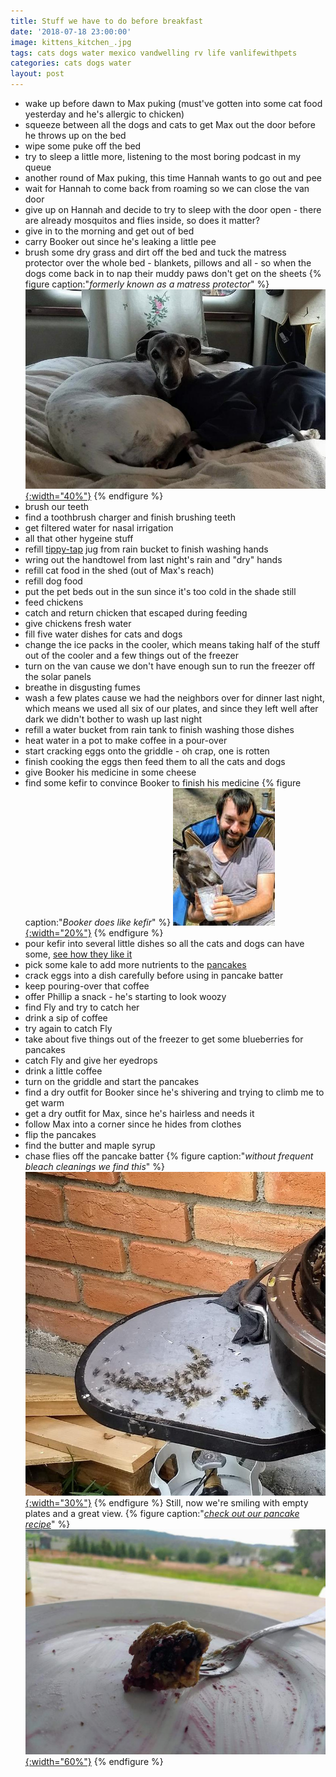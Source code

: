 ```yaml
---
title: Stuff we have to do before breakfast
date: '2018-07-18 23:00:00'
image: kittens_kitchen_.jpg
tags: cats dogs water mexico vandwelling rv life vanlifewithpets
categories: cats dogs water
layout: post
---
```


* wake up before dawn to Max puking (must've gotten into some cat food yesterday and he's allergic to chicken)
* squeeze between all the dogs and cats to get Max out the door before he throws up on the bed
* wipe some puke off the bed
* try to sleep a little more, listening to the most boring podcast in my queue
* another round of Max puking, this time Hannah wants to go out and pee
* wait for Hannah to come back from roaming so we can close the van door
* give up on Hannah and decide to try to sleep with the door open - there are already mosquitos and flies inside, so does it matter?
* give in to the morning and get out of bed
* carry Booker out since he's leaking a little pee
* brush some dry grass and dirt off the bed and tuck the matress protector over the whole bed - blankets, pillows and all - so when the dogs come back in to nap their muddy paws don't get on the sheets
{% figure caption:"*formerly known as a matress protector*" %}
[![](/images/bed_cover_.jpg){:width="40%"}](/images/bed_cover.jpg)
{% endfigure %}
* brush our teeth
* find a toothbrush charger and finish brushing teeth
* get filtered water for nasal irrigation
* all that other hygeine stuff
* refill [tippy-tap](https://reverdecer.annalisagross.com/2018/07/01/sink-success/) jug from rain bucket to finish washing hands
* wring out the handtowel from last night's rain and "dry" hands
* refill cat food in the shed (out of Max's reach)
* refill dog food
* put the pet beds out in the sun since it's too cold in the shade still
* feed chickens
* catch and return chicken that escaped during feeding
* give chickens fresh water
* fill five water dishes for cats and dogs
* change the ice packs in the cooler, which means taking half of the stuff out of the cooler and a few things out of the freezer
* turn on the van cause we don't have enough sun to run the freezer off the solar panels
* breathe in disgusting fumes
* wash a few plates cause we had the neighbors over for dinner last night, which means we used all six of our plates, and since they left well after dark we didn't bother to wash up last night
* refill a water bucket from rain tank to finish washing those dishes
* heat water in a pot to make coffee in a pour-over
* start cracking eggs onto the griddle - oh crap, one is rotten
* finish cooking the eggs then feed them to all the cats and dogs
* give Booker his medicine in some cheese
* find some kefir to convince Booker to finish his medicine
{% figure caption:"*Booker does like kefir*" %}
[![](/images/booker-phillip_.jpg){:width="20%"}](/images/booker-phillip.jpg)
{% endfigure %}
* pour kefir into several little dishes so all the cats and dogs can have some, [see how they like it](https://www.youtube.com/watch?v=52NGdAwpgl8)
* pick some kale to add more nutrients to the [pancakes](https://reverdecer.annalisagross.com/2018-07-17-pancakes/)
* crack eggs into a dish carefully before using in pancake batter
* keep pouring-over that coffee
* offer Phillip a snack - he's starting to look woozy
* find Fly and try to catch her
* drink a sip of coffee
* try again to catch Fly
* take about five things out of the freezer to get some blueberries for pancakes
* catch Fly and give her eyedrops
* drink a little coffee
* turn on the griddle and start the pancakes
* find a dry outfit for Booker since he's shivering and trying to climb me to get warm
* get a dry outfit for Max, since he's hairless and needs it
* follow Max into a corner since he hides from clothes
* flip the pancakes
* find the butter and maple syrup
* chase flies off the pancake batter
{% figure caption:"*without frequent bleach cleanings we find this*" %}
[![](/images/moscas_.jpg){:width="30%"}](/images/moscas.jpg)
{% endfigure %}
Still, now we're smiling with empty plates and a great view.
{% figure caption:"*[check out our pancake recipe](https://reverdecer.annalisagross.com/2018-07-17-pancakes/)*" %}
[![](/images/pancake_.jpg){:width="60%"}](/images/pancake.jpg)
{% endfigure %}